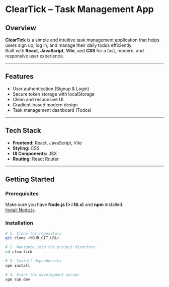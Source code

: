 # ClearTick – Task Management App

## Overview
**ClearTick** is a simple and intuitive task management application that helps users sign up, log in, and manage their daily todos efficiently.  
Built with **React**, **JavaScript**, **Vite**, and **CSS** for a fast, modern, and responsive user experience.

---

## Features
- User authentication (Signup & Login)
- Secure token storage with localStorage
- Clean and responsive UI
- Gradient-based modern design
- Task management dashboard (Todos)

---

## Tech Stack
- **Frontend:** React, JavaScript, Vite
- **Styling:** CSS
- **UI Components:** JSX
- **Routing:** React Router

---

## Getting Started

### Prerequisites
Make sure you have **Node.js (>=16.x)** and **npm** installed.  
[Install Node.js](https://nodejs.org/).

### Installation

```bash
# 1. Clone the repository
git clone <YOUR_GIT_URL>

# 2. Navigate into the project directory
cd cleartick

# 3. Install dependencies
npm install

# 4. Start the development server
npm run dev
